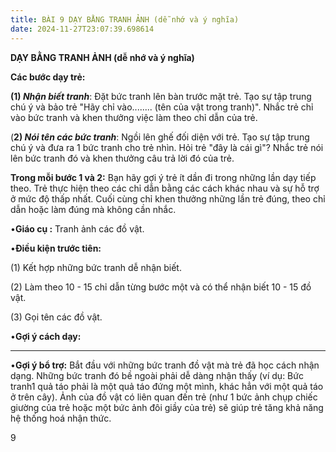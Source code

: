 ```yaml
---
title: BÀI 9 DẠY BẰNG TRANH ẢNH (dễ nhớ và ý nghĩa)
date: 2024-11-27T23:07:39.698614
---
```


**DẠY BẰNG TRANH ẢNH (dễ nhớ và ý nghĩa)**

**Các bước dạy trẻ:**

**(1) *Nhận biết tranh***: Đặt bức tranh lên bàn trước mặt trẻ. Tạo sự
tập trung chú ý và bảo trẻ "Hãy chỉ vào........ (tên của vật trong
tranh)". Nhắc trẻ chỉ vào bức tranh và khen thưởng việc làm theo chỉ
dẫn của trẻ.

(**2) *Nói tên các bức tranh***: Ngồi lên ghế đối diện với trẻ. Tạo sự
tập trung chú ý và đưa ra 1 bức tranh cho trẻ nhìn. Hỏi trẻ "đây là
cái gì"? Nhắc trẻ nói lên bức tranh đó và khen thưởng câu trả lời đó
của trẻ.

**Trong mỗi bước 1 và 2:** Bạn hãy gợi ý trẻ ít dần đi trong những lần
dạy tiếp theo. Trẻ thực hiện theo các chỉ dẫn bằng các cách khác nhau
và sự hỗ trợ ở mức độ thấp nhất. Cuối cùng chỉ khen thưởng những lần
trẻ đúng, theo chỉ dẫn hoặc làm đúng mà không cần nhắc.

•**Giáo cụ :** Tranh ảnh các đồ vật.

•**Điều kiện trước tiên:**

(1) Kết hợp những bức tranh dễ nhận biết.

(2) Làm theo 10 - 15 chỉ dẫn từng bước một và có thể nhận biết 10 -
15 đồ vật.

(3) Gọi tên các đồ vật.

•**Gợi ý cách dạy:**

-------------------------------------------------------------------------

•**Gợi ý bổ trợ:** Bắt đầu với những bức tranh đồ vật mà trẻ đã học
cách nhận dạng. Những bức tranh đó bề ngoài phải dễ dàng nhận thấy (ví
dụ: Bức tranh1 quả táo phải là một quả táo đứng một mình, khác hẳn với
một quả táo ở trên cây). Ảnh của đồ vật có liên quan đến trẻ (như 1
bức ảnh chụp chiếc giường của trẻ hoặc một bức ảnh đôi giầy của trẻ)
sẽ giúp trẻ tăng khả năng hệ thống hoá nhận thức.

9

